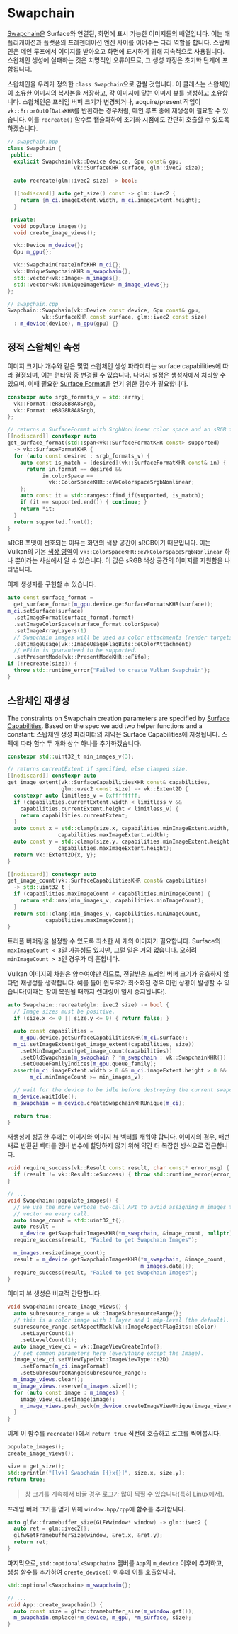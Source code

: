 # Swapchain

[Swapchain](https://docs.vulkan.org/guide/latest/wsi.html#_swapchain)은 Surface와 연결된, 화면에 표시 가능한 이미지들의 배열입니다. 이는 애플리케이션과 플랫폼의 프레젠테이션 엔진 사이를 이어주는 다리 역할을 합니다. 스왑체인은 메인 루프에서 이미지를 받아오고 화면에 표시하기 위해 지속적으로 사용됩니다. 스왑체인 생성에 실패하는 것은 치명적인 오류이므로, 그 생성 과정은 초기화 단계에 포함됩니다.

스왑체인을 우리가 정의한 `class Swapchain`으로 감쌀 것입니다. 이 클래스는 스왑체인이 소유한 이미지의 복사본을 저장하고, 각 이미지에 맞는 이미지 뷰를 생성하고 소유합니다. 스왑체인은 프레임 버퍼 크기가 변경되거나, acquire/present 작업이 `vk::ErrorOutOfDataKHR`를 반환하는 경우처럼, 메인 루프 중에 재생성이 필요할 수 있습니다. 이를 `recreate()` 함수로 캡슐화하여 초기화 시점에도 간단히 호출할 수 있도록 하겠습니다.

```cpp
// swapchain.hpp
class Swapchain {
 public:
  explicit Swapchain(vk::Device device, Gpu const& gpu,
                     vk::SurfaceKHR surface, glm::ivec2 size);

  auto recreate(glm::ivec2 size) -> bool;

  [[nodiscard]] auto get_size() const -> glm::ivec2 {
    return {m_ci.imageExtent.width, m_ci.imageExtent.height};
  }

 private:
  void populate_images();
  void create_image_views();

  vk::Device m_device{};
  Gpu m_gpu{};

  vk::SwapchainCreateInfoKHR m_ci{};
  vk::UniqueSwapchainKHR m_swapchain{};
  std::vector<vk::Image> m_images{};
  std::vector<vk::UniqueImageView> m_image_views{};
};

// swapchain.cpp
Swapchain::Swapchain(vk::Device const device, Gpu const& gpu,
           vk::SurfaceKHR const surface, glm::ivec2 const size)
  : m_device(device), m_gpu(gpu) {}
```

## 정적 스왑체인 속성

이미지 크기나 개수와 같은 몇몇 스왑체인 생성 파라미터는 surface capabilities에 따라 결정되며, 이는 런타임 중 변경될 수 있습니다. 나머지 설정은 생성자에서 처리할 수 있으며, 이때 필요한 [Surface Format](https://registry.khronos.org/vulkan/specs/latest/man/html/VkSurfaceFormatKHR.html)을 얻기 위한 함수가 필요합니다.

```cpp
constexpr auto srgb_formats_v = std::array{
  vk::Format::eR8G8B8A8Srgb,
  vk::Format::eB8G8R8A8Srgb,
};

// returns a SurfaceFormat with SrgbNonLinear color space and an sRGB format.
[[nodiscard]] constexpr auto
get_surface_format(std::span<vk::SurfaceFormatKHR const> supported)
  -> vk::SurfaceFormatKHR {
  for (auto const desired : srgb_formats_v) {
    auto const is_match = [desired](vk::SurfaceFormatKHR const& in) {
      return in.format == desired &&
           in.colorSpace ==
             vk::ColorSpaceKHR::eVkColorspaceSrgbNonlinear;
    };
    auto const it = std::ranges::find_if(supported, is_match);
    if (it == supported.end()) { continue; }
    return *it;
  }
  return supported.front();
}
```

sRGB 포맷이 선호되는 이유는 화면의 색상 공간이 sRGB이기 때문입니다. 이는 Vulkan의 기본 [색상 영역](https://registry.khronos.org/vulkan/specs/latest/man/html/VkColorSpaceKHR.html)이 `vk::ColorSpaceKHR::eVkColorspaceSrgbNonlinear` 하나 뿐이라는 사실에서 알 수 있습니다. 이 값은 sRGB 색상 공간의 이미지를 지원함을 나타냅니다.

이제 생성자를 구현할 수 있습니다.

```cpp
auto const surface_format =
  get_surface_format(m_gpu.device.getSurfaceFormatsKHR(surface));
m_ci.setSurface(surface)
  .setImageFormat(surface_format.format)
  .setImageColorSpace(surface_format.colorSpace)
  .setImageArrayLayers(1)
  // Swapchain images will be used as color attachments (render targets).
  .setImageUsage(vk::ImageUsageFlagBits::eColorAttachment)
  // eFifo is guaranteed to be supported.
  .setPresentMode(vk::PresentModeKHR::eFifo);
if (!recreate(size)) {
  throw std::runtime_error{"Failed to create Vulkan Swapchain"};
}
```

## 스왑체인 재생성

The constraints on Swapchain creation parameters are specified by [Surface Capabilities](https://registry.khronos.org/vulkan/specs/latest/man/html/VkSurfaceCapabilitiesKHR.html). Based on the spec we add two helper functions and a constant:
스왑체인 생성 파라미터의 제약은 Surface Capabilities에 지정됩니다. 스펙에 따라 함수 두 개와 상수 하나를 추가하겠습니다.

```cpp
constexpr std::uint32_t min_images_v{3};

// returns currentExtent if specified, else clamped size.
[[nodiscard]] constexpr auto
get_image_extent(vk::SurfaceCapabilitiesKHR const& capabilities,
                 glm::uvec2 const size) -> vk::Extent2D {
  constexpr auto limitless_v = 0xffffffff;
  if (capabilities.currentExtent.width < limitless_v &&
    capabilities.currentExtent.height < limitless_v) {
    return capabilities.currentExtent;
  }
  auto const x = std::clamp(size.x, capabilities.minImageExtent.width,
                capabilities.maxImageExtent.width);
  auto const y = std::clamp(size.y, capabilities.minImageExtent.height,
                capabilities.maxImageExtent.height);
  return vk::Extent2D{x, y};
}

[[nodiscard]] constexpr auto
get_image_count(vk::SurfaceCapabilitiesKHR const& capabilities)
  -> std::uint32_t {
  if (capabilities.maxImageCount < capabilities.minImageCount) {
    return std::max(min_images_v, capabilities.minImageCount);
  }
  return std::clamp(min_images_v, capabilities.minImageCount,
            capabilities.maxImageCount);
}
```

트리플 버퍼링을 설정할 수 있도록 최소한 세 개의 이미지가 필요합니다. Surface의 `maxImageCount < 3`일 가능성도 있지만, 그럴 일은 거의 없습니다. 오히려 `minImageCount > 3`인 경우가 더 흔합니다.

Vulkan 이미지의 차원은 양수여야만 하므로, 전달받은 프레임 버퍼 크기가 유효하지 않다면 재생성을 생략합니다. 예를 들어 윈도우가 최소화된 경우 이런 상황이 발생할 수 있습니다(이때는 창이 복원될 때까지 렌더링이 일시 중지됩니다).

```cpp
auto Swapchain::recreate(glm::ivec2 size) -> bool {
  // Image sizes must be positive.
  if (size.x <= 0 || size.y <= 0) { return false; }

  auto const capabilities =
    m_gpu.device.getSurfaceCapabilitiesKHR(m_ci.surface);
  m_ci.setImageExtent(get_image_extent(capabilities, size))
    .setMinImageCount(get_image_count(capabilities))
    .setOldSwapchain(m_swapchain ? *m_swapchain : vk::SwapchainKHR{})
    .setQueueFamilyIndices(m_gpu.queue_family);
  assert(m_ci.imageExtent.width > 0 && m_ci.imageExtent.height > 0 &&
       m_ci.minImageCount >= min_images_v);

  // wait for the device to be idle before destroying the current swapchain.
  m_device.waitIdle();
  m_swapchain = m_device.createSwapchainKHRUnique(m_ci);

  return true;
}
```

재생성에 성공한 후에는 이미지와 이미지 뷰 벡터를 채워야 합니다. 이미지의 경우, 매번 새로 반환된 벡터를 멤버 변수에 할당하지 않기 위해 약간 더 복잡한 방식으로 접근합니다.

```cpp
void require_success(vk::Result const result, char const* error_msg) {
  if (result != vk::Result::eSuccess) { throw std::runtime_error{error_msg}; }
}

// ...
void Swapchain::populate_images() {
  // we use the more verbose two-call API to avoid assigning m_images to a new
  // vector on every call.
  auto image_count = std::uint32_t{};
  auto result =
    m_device.getSwapchainImagesKHR(*m_swapchain, &image_count, nullptr);
  require_success(result, "Failed to get Swapchain Images");

  m_images.resize(image_count);
  result = m_device.getSwapchainImagesKHR(*m_swapchain, &image_count,
                                          m_images.data());
  require_success(result, "Failed to get Swapchain Images");
}
```

이미지 뷰 생성은 비교적 간단합니다.

```cpp
void Swapchain::create_image_views() {
  auto subresource_range = vk::ImageSubresourceRange{};
  // this is a color image with 1 layer and 1 mip-level (the default).
  subresource_range.setAspectMask(vk::ImageAspectFlagBits::eColor)
    .setLayerCount(1)
    .setLevelCount(1);
  auto image_view_ci = vk::ImageViewCreateInfo{};
  // set common parameters here (everything except the Image).
  image_view_ci.setViewType(vk::ImageViewType::e2D)
    .setFormat(m_ci.imageFormat)
    .setSubresourceRange(subresource_range);
  m_image_views.clear();
  m_image_views.reserve(m_images.size());
  for (auto const image : m_images) {
    image_view_ci.setImage(image);
    m_image_views.push_back(m_device.createImageViewUnique(image_view_ci));
  }
}
```

이제 이 함수를 `recreate()`에서 `return true` 직전에 호출하고 로그를 찍어봅시다.

```cpp
populate_images();
create_image_views();

size = get_size();
std::println("[lvk] Swapchain [{}x{}]", size.x, size.y);
return true;
```

> 창 크기를 계속해서 바꿀 경우 로그가 많이 찍힐 수 있습니다(특히 Linux에서).

프레임 버퍼 크기를 얻기 위해 `window.hpp/cpp`에 함수를 추가합니다.

```cpp
auto glfw::framebuffer_size(GLFWwindow* window) -> glm::ivec2 {
  auto ret = glm::ivec2{};
  glfwGetFramebufferSize(window, &ret.x, &ret.y);
  return ret;
}
```

마지막으로, `std::optional<Swapchain>` 멤버를 `App`의 `m_device` 이후에 추가하고, 생성 함수를 추가하여 `create_device()` 이후에 이를 호출합니다.

```cpp
std::optional<Swapchain> m_swapchain{};

// ...
void App::create_swapchain() {
  auto const size = glfw::framebuffer_size(m_window.get());
  m_swapchain.emplace(*m_device, m_gpu, *m_surface, size);
}
```
